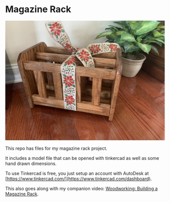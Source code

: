 # Magazine Rack

![magazine rack](./finished_product.jpg)

This repo has files for my magazine rack project. 

It includes a model file that can be opened with tinkercad as well as some hand drawn dimensions.

To use Tinkercad is free, you just setup an account with AutoDesk at [https://www.tinkercad.com/](https://www.tinkercad.com/dashboard).

This also goes along with my companion video: [Woodworking: Building a Magazine Rack](https://youtu.be/YG3fnEQzTfU).
